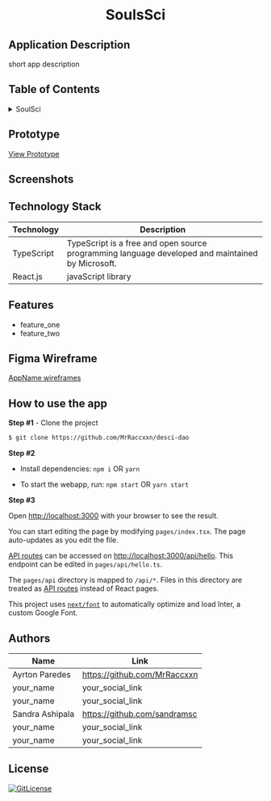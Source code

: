 <!-- Designed by Sandra Ashipala 02.01.2023 https://github.com/sandramsc -->
  <h1 align="center">SoulsSci</h1>

## Application Description

short app description

## Table of Contents

<details>
<summary>SoulSci</summary>

- [Application Description](#application-description)
- [Table of Contents](#table-of-contents)
- [Prototype](#prototype)
- [Screenshots](#screenshots)
- [Figma Wireframe](#figma-wireframe)
- [Technology Stack](#technology-stack)
- [Features](#features)
- [How to use the app](#how-to-use-the-app)
- [Authors](#authors)
- [License](#license)

</details>

## Prototype

[View Prototype](https://desci-dao.vercel.app/)

## Screenshots


## Technology Stack

| Technology                                                    | Description                                                          |
| ------------------------------------------------------------- | -------------------------------------------------------------------- |
| TypeScript                                                      | TypeScript is a free and open source programming language developed and maintained by Microsoft. |
| React.js                                                      | javaScript library                                                   |


## Features

- feature_one
- feature_two


## Figma Wireframe

[AppName wireframes](https://www.figma.com/)

## How to use the app

**Step #1** - Clone the project

```bash
$ git clone https://github.com/MrRaccxxn/desci-dao
```

**Step #2**

- Install dependencies: `npm i` OR `yarn`

- To start the webapp, run: `npm start` OR `yarn start`

**Step #3**

Open [http://localhost:3000](http://localhost:3000) with your browser to see the result.

You can start editing the page by modifying `pages/index.tsx`. The page auto-updates as you edit the file.

[API routes](https://nextjs.org/docs/api-routes/introduction) can be accessed on [http://localhost:3000/api/hello](http://localhost:3000/api/hello). This endpoint can be edited in `pages/api/hello.ts`.

The `pages/api` directory is mapped to `/api/*`. Files in this directory are treated as [API routes](https://nextjs.org/docs/api-routes/introduction) instead of React pages.

This project uses [`next/font`](https://nextjs.org/docs/basic-features/font-optimization) to automatically optimize and load Inter, a custom Google Font.



## Authors

| Name            | Link                                   |
| --------------- | -------------------------------------- |
| Ayrton Paredes | https://github.com/MrRaccxxn |
| your_name | your_social_link |
| your_name | your_social_link |
| Sandra Ashipala | https://github.com/sandramsc |
| your_name | your_social_link |
| your_name |  your_social_link |

## License

[![GitLicense](https://img.shields.io/badge/License-MIT-lime.svg)](https://github.com/MrRaccxxn/desci-dao/blob/sandradev/LICENCE)
